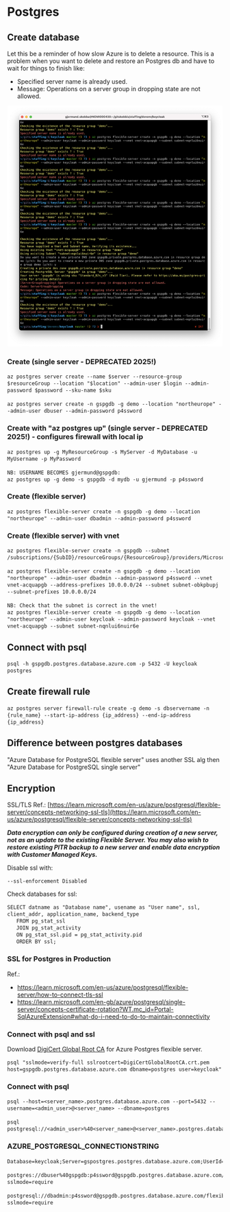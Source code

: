 # Postgres

## Create database
Let this be a reminder of how slow Azure is to delete a resource. This is a problem when you want to delete and restore an Postgres db and have to wait for things to finish like:
* Specified server name is already used.
* Message: Operations on a server group in dropping state are not allowed.

![delete-postgres-azure.png](delete-postgres-azure.png)

### Create (single server - DEPRECATED 2025!)
```
az postgres server create --name $server --resource-group $resourceGroup --location "$location" --admin-user $login --admin-password $password --sku-name $sku

az postgres server create -n gspgdb -g demo --location "northeurope" --admin-user dbuser --admin-password p4ssword
```

### Create with "az postgres up" (single server - DEPRECATED 2025!) - configures firewall with local ip
```
az postgres up -g MyResourceGroup -s MyServer -d MyDatabase -u MyUsername -p MyPassword

NB: USERNAME BECOMES gjermund@gspgdb:
az postgres up -g demo -s gspgdb -d mydb -u gjermund -p p4ssword
```

### Create (flexible server)
```
az postgres flexible-server create -n gspgdb -g demo --location "northeurope" --admin-user dbadmin --admin-password p4ssword
```

### Create (flexible server) with vnet
```
az postgres flexible-server create -n gspgdb --subnet /subscriptions/{SubID}/resourceGroups/{ResourceGroup}/providers/Microsoft.Network/virtualNetworks/{VNetName}/subnets/{SubnetName}

az postgres flexible-server create -n gspgdb -g demo --location "northeurope" --admin-user dbadmin --admin-password p4ssword --vnet vnet-acquapgb --address-prefixes 10.0.0.0/24 --subnet subnet-obkpbupj --subnet-prefixes 10.0.0.0/24

NB: Check that the subnet is correct in the vnet!
az postgres flexible-server create -n gspgdb -g demo --location "northeurope" --admin-user keycloak --admin-password keycloak --vnet vnet-acquapgb --subnet subnet-nqnlui6nuir6e
```

## Connect with psql
```
psql -h gspgdb.postgres.database.azure.com -p 5432 -U keycloak postgres
```

## Create firewall rule
```
az postgres server firewall-rule create -g demo -s dbservername -n {rule_name} --start-ip-address {ip_address} --end-ip-address {ip_address}
```

## Difference between postgres databases
"Azure Database for PostgreSQL flexible server" uses another SSL alg then "Azure Database for PostgreSQL single server"

## Encryption
SSL/TLS Ref.: [https://learn.microsoft.com/en-us/azure/postgresql/flexible-server/concepts-networking-ssl-tls](https://learn.microsoft.com/en-us/azure/postgresql/flexible-server/concepts-networking-ssl-tls)

___Data encryption can only be configured during creation of a new server, not as an update to the existing Flexible Server. You may also wish to restore existing PITR backup to a new server and enable data encryption with Customer Managed Keys.___

Disable ssl with:
```
--ssl-enforcement Disabled
```

Check databases for ssl:
```
SELECT datname as "Database name", usename as "User name", ssl, client_addr, application_name, backend_type
   FROM pg_stat_ssl
   JOIN pg_stat_activity
   ON pg_stat_ssl.pid = pg_stat_activity.pid
   ORDER BY ssl;
```

### SSL for Postgres in Production
Ref.: 
* https://learn.microsoft.com/en-us/azure/postgresql/flexible-server/how-to-connect-tls-ssl
* https://learn.microsoft.com/en-gb/azure/postgresql/single-server/concepts-certificate-rotation?WT.mc_id=Portal-SqlAzureExtension#what-do-i-need-to-do-to-maintain-connectivity

### Connect with psql and ssl
Download [DigiCert Global Root CA](https://dl.cacerts.digicert.com/DigiCertGlobalRootCA.crt.pem) for Azure Postgres flexible server.

```
psql "sslmode=verify-full sslrootcert=DigiCertGlobalRootCA.crt.pem host=gspgdb.postgres.database.azure.com dbname=postgres user=keycloak"
```

### Connect with psql
```
psql --host=<server_name>.postgres.database.azure.com --port=5432 --username=<admin_user>@<server_name> --dbname=postgres

psql postgresql://<admin_user>%40<server_name>@<server_name>.postgres.database.azure.com:5432/postgres
```

### AZURE_POSTGRESQL_CONNECTIONSTRING
```
Database=keycloak;Server=gspostgres.postgres.database.azure.com;UserId=keycloak;Password=keycloak

postgres://dbuser%40gspgdb:p4ssword@gspgdb.postgres.database.azure.com/postgres?sslmode=require

postgresql://dbadmin:p4ssword@gspgdb.postgres.database.azure.com/flexibleserverdb?sslmode=require
```

